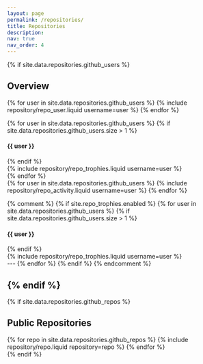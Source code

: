 ```yaml
---
layout: page
permalink: /repositories/
title: Repositories
description:
nav: true
nav_order: 4
---
```


{% if site.data.repositories.github_users %}

## Overview

<div class="repositories d-flex flex-wrap flex-md-row flex-column justify-content-between align-items-center">
  {% for user in site.data.repositories.github_users %}
    {% include repository/repo_user.liquid username=user %}
  {% endfor %}

{% for user in site.data.repositories.github_users %}
{% if site.data.repositories.github_users.size > 1 %}

<h4>{{ user }}</h4>
{% endif %}
<div class="repositories d-flex flex-wrap flex-md-row flex-column justify-content-between align-items-center">
{% include repository/repo_trophies.liquid username=user %}
</div>
{% endfor %}

</div>

<div class="repositories d-flex flex-wrap flex-md-row flex-column justify-content-between align-items-center">
  {% for user in site.data.repositories.github_users %}
    {% include repository/repo_activity.liquid username=user %}
  {% endfor %}
</div>

{% comment %}
{% if site.repo_trophies.enabled %}
{% for user in site.data.repositories.github_users %}
{% if site.data.repositories.github_users.size > 1 %}

<h4>{{ user }}</h4>
{% endif %}
<div class="repositories d-flex flex-wrap flex-md-row flex-column justify-content-between align-items-center">
{% include repository/repo_trophies.liquid username=user %}
</div>
---
{% endfor %}
{% endif %}
{% endcomment %}

## {% endif %}

{% if site.data.repositories.github_repos %}

## Public Repositories

<div class="repositories d-flex flex-wrap flex-md-row flex-column justify-content-between align-items-center">
  {% for repo in site.data.repositories.github_repos %}
    {% include repository/repo.liquid repository=repo %}
  {% endfor %}
</div>
{% endif %}

